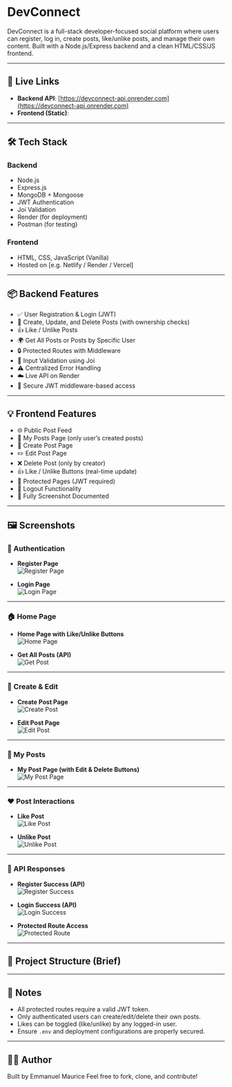 # DevConnect

DevConnect is a full-stack developer-focused social platform where users can register, log in, create posts, like/unlike posts, and manage their own content. Built with a Node.js/Express backend and a clean HTML/CSS/JS frontend.

---

## 🔗 Live Links

- **Backend API**: [https://devconnect-api.onrender.com](https://devconnect-api.onrender.com)
- **Frontend (Static)**:  
---

## 🛠 Tech Stack

### Backend
- Node.js
- Express.js
- MongoDB + Mongoose
- JWT Authentication
- Joi Validation
- Render (for deployment)
- Postman (for testing)

### Frontend
- HTML, CSS, JavaScript (Vanilla)
- Hosted on [e.g. Netlify / Render / Vercel]

---

## 📦 Backend Features

- ✅ User Registration & Login (JWT)
- 📝 Create, Update, and Delete Posts (with ownership checks)
- 👍 Like / Unlike Posts
- 🌍 Get All Posts or Posts by Specific User
- 🔒 Protected Routes with Middleware
- 📏 Input Validation using Joi
- ⚠️ Centralized Error Handling
- ☁️ Live API on Render
- 🔐 Secure JWT middleware-based access

---

## 💡 Frontend Features

- 🌐 Public Post Feed
- 🧍 My Posts Page (only user’s created posts)
- 🧾 Create Post Page
- ✏️ Edit Post Page
- ❌ Delete Post (only by creator)
- 👍 Like / Unlike Buttons (real-time update)
- 🔐 Protected Pages (JWT required)
- 🚪 Logout Functionality
- 📸 Fully Screenshot Documented

---

## 🖼 Screenshots

### 🔐 Authentication
- **Register Page**  
  ![Register Page](./screenshots/Register-Page.png)

- **Login Page**  
  ![Login Page](./screenshots/Login-Page.png)

---

### 🏠 Home Page
- **Home Page with Like/Unlike Buttons**  
  ![Home Page](./screenshots/Home%20page-with%20posts-like-unlike%20buttons.png)

- **Get All Posts (API)**  
  ![Get Post](./screenshots/Get-all-post.png)

---

### 📝 Create & Edit
- **Create Post Page**  
  ![Create Post](./screenshots/Create-post-page.png)

- **Edit Post Page**  
  ![Edit Post](./screenshots/Edit-post-page.png)

---

### 🙋 My Posts
- **My Post Page (with Edit & Delete Buttons)**  
  ![My Post Page](./screenshots/My-Posts-page-with%20Edit%20&%20Delete.png)

---

### ❤️ Post Interactions
- **Like Post**  
  ![Like Post](./screenshots/Liked-Post.png)

- **Unlike Post**  
  ![Unlike Post](./screenshots/Unlike-Post.png)

---

### 🔐 API Responses
- **Register Success (API)**  
  ![Register Success](./screenshots/Register-User.png)

- **Login Success (API)**  
  ![Login Success](./screenshots/Login-User.png)

- **Protected Route Access**  
  ![Protected Route](./screenshots/Protected-Route.png)

---

## 📁 Project Structure (Brief)



---

## 📌 Notes

- All protected routes require a valid JWT token.
- Only authenticated users can create/edit/delete their own posts.
- Likes can be toggled (like/unlike) by any logged-in user.
- Ensure `.env` and deployment configurations are properly secured.

---

## 👨‍💻 Author

Built by Emmanuel Maurice 
Feel free to fork, clone, and contribute!

